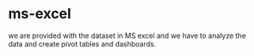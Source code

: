 # ms-excel
we are provided with the dataset in MS excel and we have to analyze the data and create pivot tables and dashboards.
